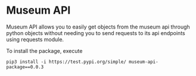 # Museum API 

Museum API allows you to easily get objects from the museum api through python objects
without needing you to send requests to its api endpoints using requests module.

To install the package, execute 
```commandline
pip3 install -i https://test.pypi.org/simple/ museum-api-package==0.0.3
```



